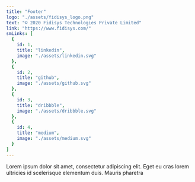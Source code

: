 ```yaml
---
title: "Footer"
logo: "./assets/fidisys_logo.png"
text: "© 2020 Fidisys Technologies Private Limited"
link: "https://www.fidisys.com/"
smLinks: [
  {
    id: 1,
    title: "linkedin",
    image: "./assets/linkedin.svg"
  },
  {
    id: 2,
    title: "github",
    image: "./assets/github.svg"
  },
  {
    id: 3,
    title: "dribbble",
    image: "./assets/dribbble.svg"
  },
  {
    id: 4,
    title: "medium",
    image: "./assets/medium.svg"
  }
]
---
```


Lorem ipsum dolor sit amet, consectetur adipiscing elit. Eget eu cras lorem ultricies id scelerisque elementum duis. Mauris pharetra 
